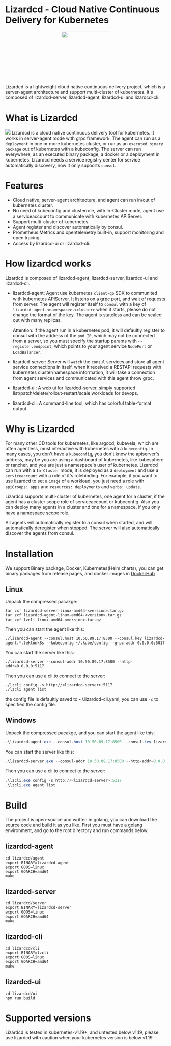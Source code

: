# Lizardcd - Cloud Native Continuous Delivery for Kubernetes
<p align="center">
<img align="center" width="150px" src="https://project-1255547500.cos.ap-beijing.myqcloud.com/lizardcd%2Flizardcd-logo.jpg">
</p>

Lizardcd is a lightweight cloud native continuous delivery project, which is a server-agent architecture and support multi-cluster of kubernetes. It's composed of lizardcd-server, lizardcd-agent, lizardcd-ui and lizardcd-cli.

# What is Lizardcd
![](https://project-1255547500.cos.ap-beijing.myqcloud.com/lizardcd%2Flizardcd%E6%9E%B6%E6%9E%84%E5%9B%BE.png)
Lizardcd is a cloud native continuous delivery tool for kubernetes. It works in server-agent mode with grpc framework. The agent can run as a `deployment` in one or more kubernetes cluster, or run as an `executed binary package` out of kubernetes with a kubeconfig. The server can run everywhere, as an executed binary package, a docker or a deployment in kubernetes. Lizardcd needs a service registry center for service automatically discovery, now it only supoorts `consul`.

# Features
- Cloud native, server-agent architecture, and agent can run in/out of kubernetes cluster.
- No need of kubeconfig and clusterrole, with In-Cluster mode, agent use a serviceaccount to communicate with kubernetes APIServer.
- Support multi-cluster of kubernetes.
- Agent register and discover automatically by consul.
- Prometheus Metrics and opentelemetry built-in, support monitoring and open tracing.
- Access by lizardcd-ui or lizardcd-cli.

# How lizardcd works
Lizardcd is composed of lizardcd-agent, lizardcd-server, lizardcd-ui and lizardcd-cli.

- lizardcd-agent: Agent use kubernetes `client-go` SDK to communited with kubernetes APIServer. It listens on a grpc port, and wait of requests from server. The agent will register itself to `consul` with a key of `lizardcd-agent.<namespace>.<cluster>` when it starts, please do not change the format of the key. The agent is stateless and can be scaled out with many replicas.

  Attention: if the agent run in a kubernetes pod, it will defaultly register to consul with the address of the `pod IP`, which may not be connected from a server, so you must specify the startup params with `--register.endpoint`, which points to your agent service `NodePort` or `LoadBalancer`.

- lizardcd-server: Server will `watch` the `consul` services and store all agent service connections in itself, when it received a RESTAPI requests with kubernetes cluster/namespace information, it will take a connection from agent services and communicated with this agent throw grpc.

- lizardcd-ui: A web ui for lizardcd-server, simply supported list/patch/delete/rollout-restart/scale workloads for devops.

- lizardcd-cli: A command-line tool, which has colorful table-format output.

# Why is Lizardcd
For many other CD tools for kubernetes, like argocd, kubevela, which are often agentless, must interactive with kubernetes with a `kubeconfig`. In many cases, you don't have a `kubeconfig`, you don't know the apiserver's address, may be you are using a dashboard of kubernetes, like kubesphere or rancher, and you are just a namespace's user of kubernetes. Lizardcd can run with a `In-Cluster` mode, it is deployed as a `deployment` and use a `serviceaccount` with a role of it's rolebinding. For example, if you want to use lizardcd to set a `image` of a workload, you just need a role with `apiGroups: apps` and `resources: deployments` and `verbs: update`.

Lizardcd supports multi-cluster of kubernetes, one agent for a cluster, if the agent has a cluster scope role of serviceaccount or kubeconfig. Also you can deploy many agents in a cluster and one for a namespace, if you only have a namespace scope role. 

All agents will automatically register to a consul when started, and will automatically deregister when stopped. The server will also automatically discover the agents from consul.

# Installation
We support Binary package, Docker, Kubernetes(Helm charts), you can get binary packages from release pages, and docker images in [DockerHub](https://hub.docker.com/)


## Linux
Unpack the compressed pacakge:
```shell
tar zxf lizardcd-server-linux-amd64-<version>.tar.gz
tar zxf lizardcd-agent-linux-amd64-<version>.tar.gz
tar zxf lzcli-linux-amd64-<version>.tar.gz
```

Then you can start the agent like this:
```shell
./lizardcd-agent --consul.host 10.50.89.17:8500 --consul.key lizardcd-agent.*.tektonk8s --kubeconfig ~/.kube/config --grpc-addr 0.0.0.0:5017
```

You can start the server like this:
```shell
./lizardcd-server --consul-addr 10.50.89.17:8500 --http-addr=0.0.0.0:5117
```

Then you can use a cli to connect to the server:
```shell
./lzcli config -s http://<lizardcd-server>:5117
./lzcli agent list
```
the config file is defaultly saved to ~/.lizardcd-cli.yaml, you can use `-c` to specified the config file.

## Windows
Unpack the compressed pacakge, and you can start the agent like this:
```powershell
.\lizardcd-agent.exe --consul.host 10.50.89.17:8500 --consul.key lizardcd-agent.*.tektonk8s --kubeconfig ~/.kube/config --grpc-addr 0.0.0.0:5017
```

You can start the server like this:
```powershell
.\lizardcd-server.exe --consul-addr 10.50.89.17:8500 --http-addr=0.0.0.0:5117
```

Then you can use a cli to connect to the server:
```powershell
.\lzcli.exe config -s http://<lizardcd-server>:5117
.\lzcli.exe agent list
```

# Build
The project is open-source and written in golang, you can download the source code and build it as you like. First you must have a golang environment, and go to the root directory and run commands below.

## lizardcd-agent
```shell
cd lizardcd/agent
export BINARY=lizardcd-agent
export GOOS=linux
export GOARCH=amd64
make
```

## lizardcd-server
```shell
cd lizardcd/server
export BINARY=lizardcd-server
export GOOS=linux
export GOARCH=amd64
make
```

## lizardcd-cli
```shell
cd lizardcd/cli
export BINARY=lzcli
export GOOS=linux
export GOARCH=amd64
make
```

## lizardcd-ui
```shell
cd lizardcd/ui
npm run build
```

# Supported versions
Lizardcd is tested in kubernetes-v1.19+, and untested below v1.19, please use lizardcd with caution when your kubernetes version is below v1.19